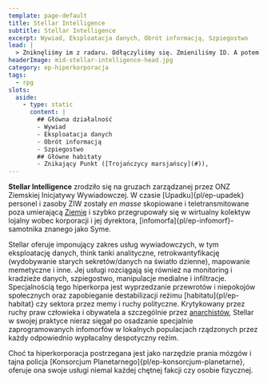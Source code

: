 ```yaml
---
template: page-default
title: Stellar Intelligence
subtitle: Stellar Intelligence
excerpt: Wywiad, Eksploatacja danych, Obrót informacją, Szpiegostwo
lead: |
  > Zniknęliśmy im z radaru. Odłączyliśmy się. Zmieniliśmy ID. A potem dostaliśmy kartkę: ‘Proszę wrócić do symulacji. Ucieczka była przewidziana w parametrach.’
headerImage: mid-stellar-intelligence-head.jpg
category: ep-hiperkorporacja
tags:
  - rpg
slots:
  aside:
    - type: static
      content: |
        ## Główna działalność
        - Wywiad
        - Eksploatacja danych
        - Obrót informacją
        - Szpiegostwo
        ## Główne habitaty
        - Znikający Punkt ([Trojańczycy marsjańscy](#)), 
---
```

**Stellar Intelligence** zrodziło się na gruzach zarządzanej przez ONZ Ziemskiej Inicjatywy Wywiadowczej. W czasie [Upadku]{pl/ep-upadek} personel i zasoby ZIW zostały _en masse_ skopiowane i teletransmitowane poza umierającą [Ziemię](#) i szybko przegrupowały się w wirtualny kolektyw lojalny wobec korporacji i jej dyrektora, [infomorfa]{pl/ep-infomorf}-samotnika znanego jako Syme.

Stellar oferuje imponujący zakres usług wywiadowczych, w tym eksploatację danych, think tanki analityczne, retrokwantyfikację (wydobywanie starych sekretów/danych na światło dzienne), mapowanie memetyczne i inne. Jej usługi rozciągają się również na monitoring i kradzieże danych, szpiegostwo, manipulacje medialne i infiltracje. Specjalnością tego hiperkorpa jest wyprzedzanie przewrotów i niepokojów społecznych oraz zapobieganie destabilizacji reżimu [habitatu]{pl/ep-habitat} czy sektora przez memy i ruchy polityczne. Krytykowany przez ruchy praw człowieka i obywatela a szczególnie przez [anarchistów](Anarchi%C5%9Bci "Odrzucają hierarchiczną władzę, przenoszą kompetencje na jednostkę i promują działania kolektywne."), Stellar w swojej praktyce nieraz sięgał po osadzanie specjalnie zaprogramowanych infomorfów w lokalnych populacjach rządzonych przez każdy odpowiednio wypłacalny despotyczny reżim.

Choć ta hiperkorporacja postrzegana jest jako narzędzie prania mózgów i tajna policja [Konsorcjum Planetarnego]{pl/ep-konsorcjum-planetarne}, oferuje ona swoje usługi niemal każdej chętnej fakcji czy osobie fizycznej.

